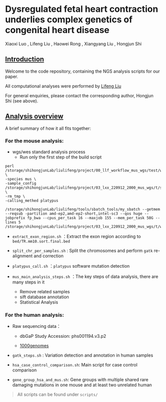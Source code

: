 # Dysregulated fetal heart contraction underlies complex genetics of congenital heart disease

Xiaoxi Luo , Lifeng Liu , Haowei Rong , Xiangyang Liu , Hongjun Shi

## [Introduction](https://github.com/ShiLabNGS/CHDWGS#introduction)

Welcome to the code repository, containing the NGS analysis scripts for our paper.

All computational analyses were performed by [Lifeng Liu](liulifeng@westlake.edu.cn)

For general enquiries, please contact the corresponding author, Hongjun Shi (see above).



## [Analysis overview](https://github.com/ShiLabNGS/CHDWGS#analysis-overview)

A brief summary of how it all fits together:

### **For the mouse analysis**:

* wgs/wes standard analysis process
  * Run only the first step of the build script 

```shell
perl /storage/shihongjunLab/liulifeng/project/00_llf_workflow_mus_wgs/test/wes_wgs_pip.pl \
-species mus \
-sample_config /storage/shihongjunLab/liulifeng/project/03_lxx_220912_2000_mus_wgs/t/samples.info \
-rm_tmp \
-calling_methed platypus
```

```shell
/storage/shihongjunLab/liulifeng/tools/sbatch_tools/my_sbatch --getmem --reqsub -partition amd-ep2,amd-ep2-short,intel-sc3 --qos huge --jobprefix fp_bwa --cpus_per_task 16 --maxjob 155 --mem_per_task 50G --lines 5 /storage/shihongjunLab/liulifeng/project/03_lxx_220912_2000_mus_wgs/t/work/shell/01_reads_processing.sh
```

* `extract_exon_region.sh` ：Extract the exon region according to `bed/TR.mm10.sort.final.bed`

* `split_chr_per_samples.sh` : Split the chromosomes and perform `gatk` re-alignment and correction

* `platypus_call.sh` ：`platypus` software mutation detection

* `mus_main_analysis_steps.sh` ：The key steps of data analysis, there are many steps in it
  * Remove related samples
  * sift database annotation
  * Statistical Analysis

### For the human analysis:

* Raw sequencing data：

  * dbGaP Study Accession: phs001194.v3.p2

  * [1000genomes](https://ftp.1000genomes.ebi.ac.uk/vol1/ftp/data_collections/1000_genomes_project/1000genomes.exome.GRCh38DH.alignment.index)

* `gatk_steps.sh` : Variation detection and annotation in human samples
* `hsa_case_control_comparison.sh`: Main script for case control comparison

* `gene_group_hsa_and_mus.sh`: Gene groups with multiple shared rare damaging mutations in one mouse and at least two unrelated human



> All scripts can be found under `scripts/`









































